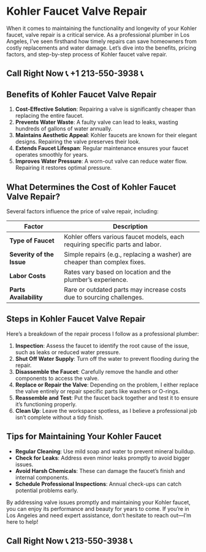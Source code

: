 # Kohler Faucet Valve Repair

When it comes to maintaining the functionality and longevity of your Kohler faucet, valve repair is a critical service. As a professional plumber in Los Angeles, I’ve seen firsthand how timely repairs can save homeowners from costly replacements and water damage. Let’s dive into the benefits, pricing factors, and step-by-step process of Kohler faucet valve repair.

## Call Right Now 📞 +1 213-550-3938 📞

## Benefits of Kohler Faucet Valve Repair  

1. **Cost-Effective Solution**: Repairing a valve is significantly cheaper than replacing the entire faucet.  
2. **Prevents Water Waste**: A faulty valve can lead to leaks, wasting hundreds of gallons of water annually.  
3. **Maintains Aesthetic Appeal**: Kohler faucets are known for their elegant designs. Repairing the valve preserves their look.  
4. **Extends Faucet Lifespan**: Regular maintenance ensures your faucet operates smoothly for years.  
5. **Improves Water Pressure**: A worn-out valve can reduce water flow. Repairing it restores optimal pressure.  

## What Determines the Cost of Kohler Faucet Valve Repair?  

Several factors influence the price of valve repair, including:  

| **Factor**               | **Description**                                                                 |  
|--------------------------|---------------------------------------------------------------------------------|  
| **Type of Faucet**        | Kohler offers various faucet models, each requiring specific parts and labor.   |  
| **Severity of the Issue** | Simple repairs (e.g., replacing a washer) are cheaper than complex fixes.        |  
| **Labor Costs**           | Rates vary based on location and the plumber’s experience.                     |  
| **Parts Availability**     | Rare or outdated parts may increase costs due to sourcing challenges.           |  

## Steps in Kohler Faucet Valve Repair  

Here’s a breakdown of the repair process I follow as a professional plumber:  

1. **Inspection**: Assess the faucet to identify the root cause of the issue, such as leaks or reduced water pressure.  
2. **Shut Off Water Supply**: Turn off the water to prevent flooding during the repair.  
3. **Disassemble the Faucet**: Carefully remove the handle and other components to access the valve.  
4. **Replace or Repair the Valve**: Depending on the problem, I either replace the valve entirely or repair specific parts like washers or O-rings.  
5. **Reassemble and Test**: Put the faucet back together and test it to ensure it’s functioning properly.  
6. **Clean Up**: Leave the workspace spotless, as I believe a professional job isn’t complete without a tidy finish.  

## Tips for Maintaining Your Kohler Faucet  

- **Regular Cleaning**: Use mild soap and water to prevent mineral buildup.  
- **Check for Leaks**: Address even minor leaks promptly to avoid bigger issues.  
- **Avoid Harsh Chemicals**: These can damage the faucet’s finish and internal components.  
- **Schedule Professional Inspections**: Annual check-ups can catch potential problems early.  

By addressing valve issues promptly and maintaining your Kohler faucet, you can enjoy its performance and beauty for years to come. If you’re in Los Angeles and need expert assistance, don’t hesitate to reach out—I’m here to help!
## Call Right Now 📞 213-550-3938 📞